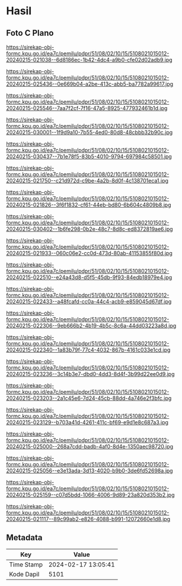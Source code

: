 # Hasil

## Foto C Plano

https://sirekap-obj-formc.kpu.go.id/ea7c/pemilu/pdpr/51/08/02/10/15/5108021015012-20240215-021038--6d8186ec-1b42-4dc4-a9b0-cfe02d02adb9.jpg

https://sirekap-obj-formc.kpu.go.id/ea7c/pemilu/pdpr/51/08/02/10/15/5108021015012-20240215-025436--0e669b04-a2be-413c-abb5-ba7782a99617.jpg

https://sirekap-obj-formc.kpu.go.id/ea7c/pemilu/pdpr/51/08/02/10/15/5108021015012-20240215-025546--7aa7f2cf-7f16-47a5-8925-477932461b1d.jpg

https://sirekap-obj-formc.kpu.go.id/ea7c/pemilu/pdpr/51/08/02/10/15/5108021015012-20240215-030001--1f9d9a10-7b55-4ed0-80d8-48cbbb32b90c.jpg

https://sirekap-obj-formc.kpu.go.id/ea7c/pemilu/pdpr/51/08/02/10/15/5108021015012-20240215-030437--7b1e78f5-83b5-4010-9794-697984c58501.jpg

https://sirekap-obj-formc.kpu.go.id/ea7c/pemilu/pdpr/51/08/02/10/15/5108021015012-20240215-021750--c21d972d-c9be-4a2b-8d0f-4c138701eca1.jpg

https://sirekap-obj-formc.kpu.go.id/ea7c/pemilu/pdpr/51/08/02/10/15/5108021015012-20240215-021826--3f6f1832-cf61-44eb-bd80-6b604c4809b8.jpg

https://sirekap-obj-formc.kpu.go.id/ea7c/pemilu/pdpr/51/08/02/10/15/5108021015012-20240215-030402--1b6fe298-0b2e-48c7-8d8c-ed8372819ae6.jpg

https://sirekap-obj-formc.kpu.go.id/ea7c/pemilu/pdpr/51/08/02/10/15/5108021015012-20240215-021933--060c06e2-cc0d-473d-80ab-41153855f80d.jpg

https://sirekap-obj-formc.kpu.go.id/ea7c/pemilu/pdpr/51/08/02/10/15/5108021015012-20240215-022510--e24a43d8-d5f5-45db-9f93-84edb18979e4.jpg

https://sirekap-obj-formc.kpu.go.id/ea7c/pemilu/pdpr/51/08/02/10/15/5108021015012-20240215-022433--a48fcafd-cc0a-44c4-acb9-e859045d67df.jpg

https://sirekap-obj-formc.kpu.go.id/ea7c/pemilu/pdpr/51/08/02/10/15/5108021015012-20240215-022306--9eb666b2-4b19-4b5c-8c6a-44dd03223a8d.jpg

https://sirekap-obj-formc.kpu.go.id/ea7c/pemilu/pdpr/51/08/02/10/15/5108021015012-20240215-022340--1a83b79f-77c4-4032-867b-4161c033e1cd.jpg

https://sirekap-obj-formc.kpu.go.id/ea7c/pemilu/pdpr/51/08/02/10/15/5108021015012-20240215-023236--3c14b3e7-dbd0-4dd3-8d4f-3b99d22ee0d9.jpg

https://sirekap-obj-formc.kpu.go.id/ea7c/pemilu/pdpr/51/08/02/10/15/5108021015012-20240215-023203--2a1c45e6-7d24-45cb-88dd-4a746e2f3bfc.jpg

https://sirekap-obj-formc.kpu.go.id/ea7c/pemilu/pdpr/51/08/02/10/15/5108021015012-20240215-023129--b703a41d-4261-411c-bf69-e9d1e8c687a3.jpg

https://sirekap-obj-formc.kpu.go.id/ea7c/pemilu/pdpr/51/08/02/10/15/5108021015012-20240215-025000--268a7cdd-badb-4af0-8d4e-1350aec98720.jpg

https://sirekap-obj-formc.kpu.go.id/ea7c/pemilu/pdpr/51/08/02/10/15/5108021015012-20240215-025056--e3e13ada-3d13-4020-b9b0-3de6fd52698a.jpg

https://sirekap-obj-formc.kpu.go.id/ea7c/pemilu/pdpr/51/08/02/10/15/5108021015012-20240215-025159--c07d5bdd-1066-4006-9d89-23a820d353b2.jpg

https://sirekap-obj-formc.kpu.go.id/ea7c/pemilu/pdpr/51/08/02/10/15/5108021015012-20240215-021117--89c99ab2-e826-4088-b991-12072660e1d8.jpg


## Metadata

| Key        | Value               |
| ---------- | ------------------- |
| Time Stamp | 2024-02-17 13:05:41 |
| Kode Dapil | 5101                |



